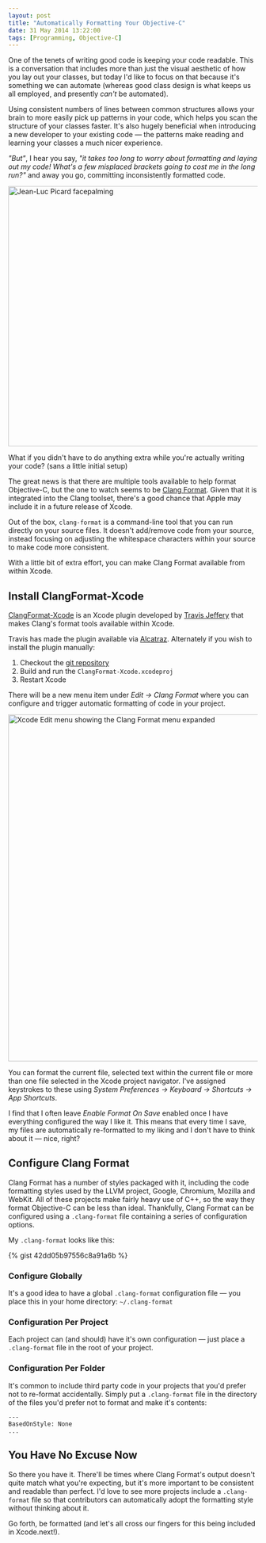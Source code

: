 ```yaml
---
layout: post
title: "Automatically Formatting Your Objective-C"
date: 31 May 2014 13:22:00
tags: [Programming, Objective-C]
---
```


One of the tenets of writing good code is keeping your code readable. This is a conversation that includes more than just the visual aesthetic of how you lay out your classes, but today I'd like to focus on that because it's something we can automate (whereas good class design is what keeps us all employed, and presently _can't_ be automated).  

Using consistent numbers of lines between common structures allows your brain to more easily pick up patterns in your code, which helps you scan the structure of your classes faster. It's also hugely beneficial when introducing a new developer to your existing code — the patterns make reading and learning your classes a much nicer experience.

_"But"_, I hear you say, _"it takes too long to worry about formatting and laying out my code! What's a few misplaced brackets going to cost me in the long run?"_ and away you go, committing inconsistently formatted code.

<img src="http://static.tonyarnold.com/picard-facepalm.jpeg" alt="Jean-Luc Picard facepalming" class="widescreen" width="700" height="525"/>

What if you didn't have to do anything extra while you're actually writing your code? (sans a little initial setup)

The great news is that there are multiple tools available to help format Objective-C, but the one to watch seems to be [Clang Format][clang-format]. Given that it is integrated into the Clang toolset, there's a good chance that Apple may include it in a future release of Xcode.

Out of the box, `clang-format` is a command-line tool that you can run directly on your source files. It doesn't add/remove code from your source, instead focusing on adjusting the whitespace characters within your source to make code more consistent.

With a little bit of extra effort, you can make Clang Format available from within Xcode.

## Install ClangFormat-Xcode

[ClangFormat-Xcode][clangformat-xcode] is an Xcode plugin developed by [Travis Jeffery](https://github.com/travisjeffery) that makes Clang's format tools available within Xcode.

Travis has made the plugin available via [Alcatraz](http://alcatraz.io/). Alternately if you wish to install the plugin manually:

1. Checkout the [git repository][clangformat-xcode]
2. Build and run the `ClangFormat-Xcode.xcodeproj`
3. Restart Xcode

There will be a new menu item under *Edit &#8594; Clang Format* where you can configure and trigger automatic formatting of code in your project.

<img src="http://static.tonyarnold.com/clang-format-menu.png" alt="Xcode Edit menu showing the Clang Format menu expanded" class="widescreen" width="700" height="700"/>

You can format the current file, selected text within the current file or more than one file selected in the Xcode project navigator. I've assigned keystrokes to these using _System Preferences &#8594; Keyboard &#8594; Shortcuts &#8594; App Shortcuts_.

I find that I often leave *Enable Format On Save* enabled once I have everything configured the way I like it. This means that every time I save, my files are automatically re-formatted to my liking and I don't have to think about it — nice, right?

## Configure Clang Format

Clang Format has a number of styles packaged with it, including the code formatting styles used by the LLVM project, Google, Chromium, Mozilla and WebKit. All of these projects make fairly heavy use of C++, so the way they format Objective-C can be less than ideal. Thankfully, Clang Format can be configured using a `.clang-format` file containing a series of configuration options.

My `.clang-format` looks like this:

{% gist 42dd05b97556c8a91a6b %}

### Configure Globally

It's a good idea to have a global `.clang-format` configuration file — you place this in your home directory: `~/.clang-format`

### Configuration Per Project

Each project can (and should) have it's own configuration — just place a `.clang-format` file in the root of your project.

### Configuration Per Folder

It's common to include third party code in your projects that you'd prefer not to re-format accidentally. Simply put a `.clang-format` file in the directory of the files you'd prefer not to format and make it's contents:

```
---
BasedOnStyle: None
...
```

## You Have No Excuse Now

So there you have it. There'll be times where Clang Format's output doesn't quite match what you're expecting, but it's more important to be consistent and readable than perfect. I'd love to see more projects include a `.clang-format` file so that contributors can automatically adopt the formatting style without thinking about it.

Go forth, be formatted (and let's all cross our fingers for this being included in Xcode.next!).


 [clang-format]: http://clang.llvm.org/docs/ClangFormat.html
 [clangformat-xcode]: https://github.com/travisjeffery/ClangFormat-Xcode/
